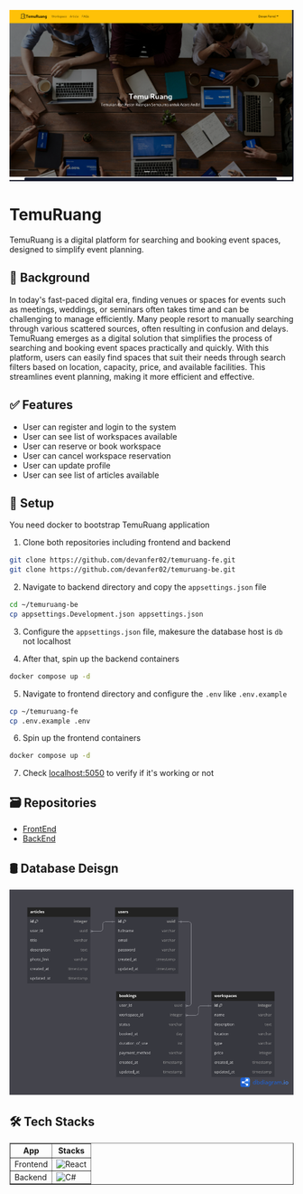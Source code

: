 ![img](./public/Screenshot%20from%202024-12-04%2022-33-43.png)

# TemuRuang

TemuRuang is a digital platform for searching and booking event spaces, designed to simplify event planning. 

## 🔎 Background

In today's fast-paced digital era, finding venues or spaces for events such as meetings, weddings, or seminars often takes time and can be challenging to manage efficiently. Many people resort to manually searching through various scattered sources, often resulting in confusion and delays. TemuRuang emerges as a digital solution that simplifies the process of searching and booking event spaces practically and quickly. With this platform, users can easily find spaces that suit their needs through search filters based on location, capacity, price, and available facilities. This streamlines event planning, making it more efficient and effective.

## ✅ Features

- User can register and login to the system
- User can see list of workspaces available
- User can reserve or book workspace
- User can cancel workspace reservation
- User can update profile
- User can see list of articles available

## 🚀 Setup

You need docker to bootstrap TemuRuang application

1. Clone both repositories including frontend and backend

```zsh
git clone https://github.com/devanfer02/temuruang-fe.git
git clone https://github.com/devanfer02/temuruang-be.git
```

2. Navigate to backend directory and copy the `appsettings.json` file

```zsh
cd ~/temuruang-be
cp appsettings.Development.json appsettings.json
```

3. Configure the `appsettings.json` file, makesure the database host is `db` not localhost

4. After that, spin up the backend containers

```zsh
docker compose up -d
```

5. Navigate to frontend directory and configure the `.env` like `.env.example`

```zsh
cp ~/temuruang-fe
cp .env.example .env
```

6. Spin up the frontend containers

```zsh
docker compose up -d
```

7. Check [localhost:5050](http://localhost:5050) to verify if it's working or not

## 🗃️ Repositories

- [FrontEnd](https://github.com/devanfer02/temuruang-fe)
- [BackEnd](https://github.com/devanfer02/temuruang-be)

## 🛢 Database Deisgn

![img](./public/temuruang.png)

## 🛠️ Tech Stacks

<table border="1" >
  <thead>
    <tr>
      <th>App</th>
      <th>Stacks</th>
    </tr>
  </thead>
  <tbody>
    <tr>
      <td>Frontend</td>
      <td>
        <img src="https://skillicons.dev/icons?i=react,typescript,tailwind,bootstrap" alt="React" />
      </td>
    </tr>
    <tr>
      <td>Backend</td>
      <td>
        <img src="https://skillicons.dev/icons?i=cs,net,postgres,docker" alt="C#" />
      </td>
    </tr>
  </tbody>
</table>
